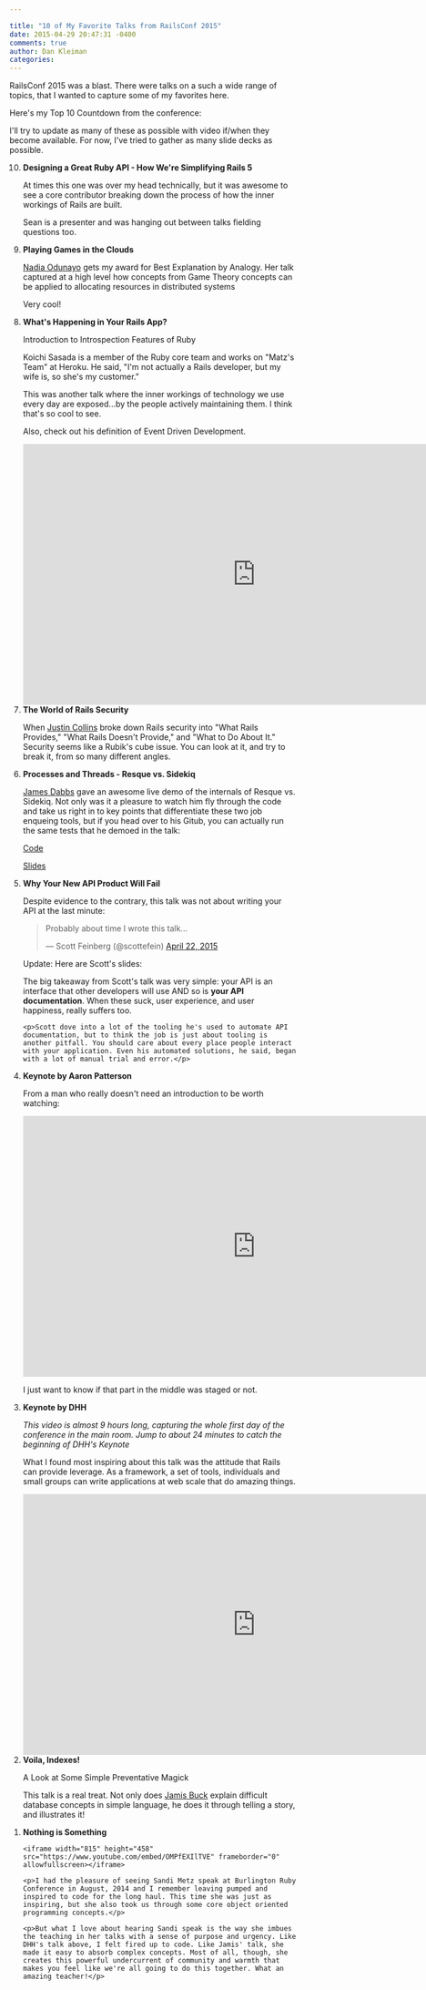 ```yaml
---

title: "10 of My Favorite Talks from RailsConf 2015"
date: 2015-04-29 20:47:31 -0400
comments: true
author: Dan Kleiman
categories:
---
```


RailsConf 2015 was a blast. There were talks on a such a wide range of topics, that I wanted to capture some of my favorites here.

Here's my Top 10 Countdown from the conference:

<!--more-->

I'll try to update as many of these as possible with video if/when they become available. For now, I've tried to gather as many slide decks as possible.

<ol reversed>
  <li>
    <strong>Designing a Great Ruby API - How We're Simplifying Rails 5</strong>
    <p>At times this one was over my head technically, but it was awesome to see a core contributor breaking down the process of how the inner workings of Rails are built.</p>
    <p>Sean is a presenter and was hanging out between talks fielding questions too.</p>
    <script async class="speakerdeck-embed" data-id="2a56dba370414cd1a48d1aa43d8fffab" data-ratio="1.77777777777778" src="//speakerdeck.com/assets/embed.js"></script>
  </li>
  <li>
    <strong>Playing Games in the Clouds</strong>
    <p><a href="https://twitter.com/nodunayo">Nadia Odunayo</a> gets my award for Best Explanation by Analogy. Her talk captured at a high level how concepts from Game Theory concepts can be applied to allocating resources in distributed systems</p>
    <p>Very cool!</p>
    <script async class="speakerdeck-embed" data-id="46080b095191416dbc21ba9e9ec8084e" data-ratio="1.33333333333333" src="//speakerdeck.com/assets/embed.js"></script>
  </li>
  <li>
     <strong>What's Happening in Your Rails App?</strong>
     <p>Introduction to Introspection Features of Ruby</p>
     <p>Koichi Sasada is a member of the Ruby core team and works on "Matz's Team" at Heroku. He said, "I'm not actually a Rails developer, but my wife is, so she's my customer."</p>
     <p>This was another talk where the inner workings of technology we use every day are exposed...by the people actively maintaining them. I think that's so cool to see.</p>
     <p>Also, check out his definition of Event Driven Development.</p>
     <iframe width="815" height="458" src="https://www.youtube.com/embed/4YtBS0tvkjw" frameborder="0" allowfullscreen></iframe>
  </li>
  <li>
    <strong>The World of Rails Security</strong>
    <p>When <a href="https://twitter.com/presidentbeef">Justin Collins</a> broke down Rails security into "What Rails Provides," "What Rails Doesn't Provide," and "What to Do About It." Security seems like a Rubik's cube issue. You can look at it, and try to break it, from so many different angles.</p>
    <script async class="speakerdeck-embed" data-id="05e09bab40404a61a4d6b844109d84f3" data-ratio="1.33333333333333" src="//speakerdeck.com/assets/embed.js"></script>
  </li>
  <li>
    <strong>Processes and Threads - Resque vs. Sidekiq</strong>
    <p><a href="http://jdabbs.com/">James Dabbs</a> gave an awesome live demo of the internals of Resque vs. Sidekiq. Not only was it a pleasure to watch him fly through the code and take us right in to key points that differentiate these two job enqueing tools, but if you head over to his Gitub, you can actually run the same tests that he demoed in the talk:</p>
    <p><a href="https://github.com/jamesdabbs/railsconf-2015">Code</a></p>
    <p><a href="https://github.com/jamesdabbs/railsconf-2015/blob/master/slides.md">Slides</a></p>
  </li>
  <li>
    <strong>Why Your New API Product Will Fail</strong>
    <p>Despite evidence to the contrary, this talk was not about writing your API at the last minute:</p>
    <blockquote class="twitter-tweet" lang="en"><p lang="en" dir="ltr">Probably about time I wrote this talk...</p>&mdash; Scott Feinberg (@scottefein) <a href="https://twitter.com/scottefein/status/590878954568974336">April 22, 2015</a></blockquote>
  <script async src="//platform.twitter.com/widgets.js" charset="utf-8"></script>
    <p>Update: Here are Scott's slides:</p>
    <script async class="speakerdeck-embed" data-id="045b214b36734c1f8d2bd90396059073" data-ratio="1.29456384323641" src="//speakerdeck.com/assets/embed.js"></script>
    <p>The big takeaway from Scott's talk was very simple: your API is an interface that other developers will use AND so is <strong>your API documentation</strong>. When these suck, user experience, and user happiness, really suffers too.</p>

    <p>Scott dove into a lot of the tooling he's used to automate API documentation, but to think the job is just about tooling is another pitfall. You should care about every place people interact with your application. Even his automated solutions, he said, began with a lot of manual trial and error.</p>
  </li>
  <li>
    <strong>Keynote by Aaron Patterson</strong>
    <p>From a man who really doesn't need an introduction to be worth watching:</p>
    <iframe width="815" height="458" src="https://www.youtube.com/embed/B3gYklsN9uc" frameborder="0" allowfullscreen></iframe>
    <p>I just want to know if that part in the middle was staged or not.</p>
  </li>
  <li>
    <strong>Keynote by DHH</strong>
    <p><em>This video is almost 9 hours long, capturing the whole first day of the conference in the main room. Jump to about 24 minutes to catch the beginning of DHH's Keynote</em></p>
    <p>What I found most inspiring about this talk was the attitude that Rails can provide leverage. As a framework, a set of tools, individuals and small groups can write applications at web scale that do amazing things.</p>
    <iframe width="815" height="458" src="https://www.youtube.com/embed/oMlX9i9Icno" frameborder="0" allowfullscreen></iframe>
  </li>
  <li>
    <strong>Voila, Indexes!</strong>
    <p>A Look at Some Simple Preventative Magick</p>
    <p>This talk is a real treat. Not only does <a href="https://twitter.com/jamis">Jamis Buck</a> explain difficult database concepts in simple language, he does it through telling a story, and illustrates it!</p>
    <script async class="speakerdeck-embed" data-id="3b907bc997094b91ac9d578c41df8ce7" data-ratio="1.33333333333333" src="//speakerdeck.com/assets/embed.js"></script>
  </li>
  <li>
    <strong>Nothing is Something</strong>

    <iframe width="815" height="458" src="https://www.youtube.com/embed/OMPfEXIlTVE" frameborder="0" allowfullscreen></iframe>

    <p>I had the pleasure of seeing Sandi Metz speak at Burlington Ruby Conference in August, 2014 and I remember leaving pumped and inspired to code for the long haul. This time she was just as inspiring, but she also took us through some core object oriented programming concepts.</p>

    <p>But what I love about hearing Sandi speak is the way she imbues the teaching in her talks with a sense of purpose and urgency. Like DHH's talk above, I felt fired up to code. Like Jamis' talk, she made it easy to absorb complex concepts. Most of all, though, she creates this powerful undercurrent of community and warmth that makes you feel like we're all going to do this together. What an amazing teacher!</p>
  </li>
</ol>








